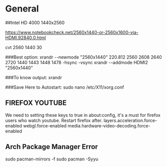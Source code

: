 # General

##Intel HD 4000 1440x2560

https://www.notebookcheck.net/2560x1440-or-2560x1600-via-HDMI.92840.0.html

cvt 2560 1440 30

###Best option:
xrandr --newmode "2560x1440" 220.812 2560 2608 2640 2720 1440 1443 1448 1478 -hsync -vsync
xrandr --addmode HDMI2 "2560x1440"

###To know output: 
xrandr

###Save Here to Autostart:
sudo nano /etc/X11/xorg.conf


## FIREFOX YOUTUBE 
We need to setting these keys to true in about:config, it's a must for firefox users who watch youtube. Restart firefox after. layers.acceleration.force-enabled 
webgl.force-enabled 
media.hardware-video-decoding.force-enabled 

## Arch Package Manager Error
sudo pacman-mirrors -f
sudo pacman -Syyu

